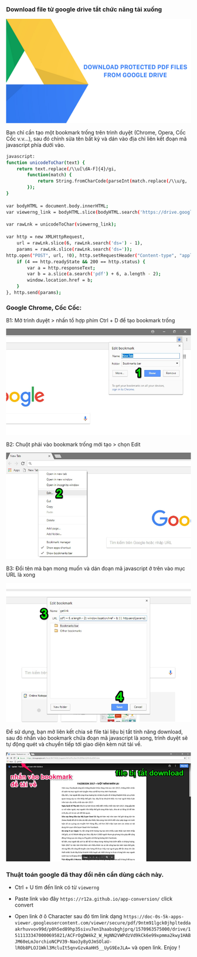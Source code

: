 ### Download file từ google drive tắt chức năng tải xuống

<img src="/img/1.jpg">

Bạn chỉ cần tạo một bookmark trống trên trình duyệt (Chrome, Opera, Cốc Cốc v.v...), sau đó chỉnh sửa tên bất kỳ và dán vào địa chỉ liên kết đoạn mã javascript phía dưới vào.

``` sh
javascript:
function unicodeToChar(text) {
    return text.replace(/\\u[\dA-F]{4}/gi,
        function(match) {
            return String.fromCharCode(parseInt(match.replace(/\\u/g, ''), 16));
        });
}

var bodyHTML = document.body.innerHTML;
var viewerng_link = bodyHTML.slice(bodyHTML.search('https://drive.google.com/viewerng/'), bodyHTML.search('application/pdf') - 6);

var rawLnk = unicodeToChar(viewerng_link);

var http = new XMLHttpRequest,
    url = rawLnk.slice(6, rawLnk.search('ds=') - 1),
    params = rawLnk.slice(rawLnk.search('ds='));
http.open("POST", url, !0), http.setRequestHeader("Content-type", "application/x-www-form-urlencoded"), http.onreadystatechange = function() {
    if (4 == http.readyState && 200 == http.status) {
        var a = http.responseText;
        var b = a.slice(a.search('pdf') + 6, a.length - 2);
        window.location.href = b;
    }
}, http.send(params);
```

### Google Chrome, Cốc Cốc:

B1: Mở trình duyệt > nhấn tổ hợp phím Ctrl + D để tạo bookmark trống

<img src="/img/2.jpg">

B2: Chuột phải vào bookmark trống mới tạo > chọn Edit

<img src="/img/3.jpg">

B3: Đổi tên mà bạn mong muốn và dán đoạn mã javascript ở trên vào mục URL là xong

<img src="/img/4.jpg">

Để sử dụng, bạn mở liên kết chia sẻ file tài liệu bị tắt tính năng download, sau đó nhấn vào bookmark chứa đoạn mã javascript là xong, trình duyệt sẽ tự động quét và chuyển tiếp tới giao diện kèm nút tải về.

<img src="/img/5.jpg">


### Thuật toán google đã thay đổi nên cần dùng cách này.

- Ctrl + U tìm đến link có từ `viewerng`

- Paste link vào đây `https://r12a.github.io/app-conversion/` click convert 

- Open link ở ô Character sau đó tìm link dạng `https://doc-0s-5k-apps-viewer.googleusercontent.com/viewer/secure/pdf/9ntm91lgck0jhplteddaakrhuvvov99d/p0h5ed89hp35sivu7en1haabsbghjprq/1570963575000/drive/15111333470000695821/ACFrOgDW4kZ_W_HgNN2VWPdzVd9kCk6e99xpmma2kwy1HABJM60eLmJorchioNCPV39-Nao3y8yOJmSOlaU-lROb8PLOJ1Wkl3McluIt5qnvGzvAaHH5__UyG9EeJLA=` và open link. Enjoy !








